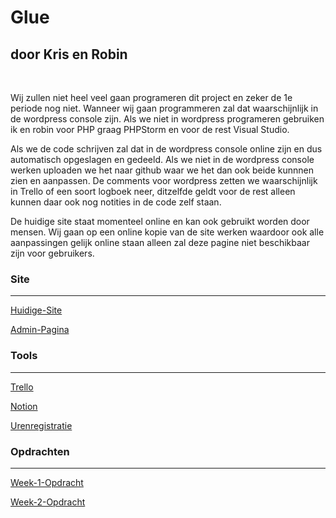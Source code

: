 
# Glue

## door Kris en Robin

<p>&nbsp;</p>  

Wij zullen niet heel veel gaan programeren dit project en zeker de 1e periode nog niet. Wanneer wij gaan programmeren zal dat waarschijnlijk in de wordpress console zijn. Als we niet in wordpress programeren gebruiken ik en robin voor PHP graag PHPStorm en voor de rest Visual Studio.

Als we de code schrijven zal dat in de wordpress console online zijn en dus automatisch opgeslagen en gedeeld. Als we niet in de wordpress console werken uploaden we het naar github waar we het dan ook beide kunnnen zien en aanpassen. De comments voor wordpress zetten we waarschijnlijk in Trello of een soort logboek neer, ditzelfde geldt voor de rest alleen kunnen daar ook nog notities in de code zelf staan.

De huidige site staat momenteel online en kan ook gebruikt worden door mensen. Wij gaan op een online kopie van de site werken waardoor ook alle aanpassingen gelijk online staan alleen zal deze pagine niet beschikbaar zijn voor gebruikers.

### Site

***
[Huidige-Site](https://glue.amsterdam/)

[Admin-Pagina](https://glue.amsterdam/wp-login.php)

### Tools

***
[Trello](https://trello.com/b/e0zlZO0k/glue)

[Notion](https://www.notion.so/General-bc4e74c1abbb47c9ac330da7b4e1d48c)

[Urenregistratie](https://mediacollegeamsterdam.sharepoint.com/:x:/t/SD-F3M7BO-Opdrachtgevers20212022-GLUE/EdS78DKEhapPiJMyq92D3hABVEOJu8vl5MxaFH7nzloHuw?e=FenQjc)

### Opdrachten

***
[Week-1-Opdracht](https://mediacollegeamsterdam.sharepoint.com/:w:/r/teams/SD-F3M7BO-Opdrachtgevers20212022-GLUE/Gedeelde%20documenten/GLUE/De-briefing%20en%20vaststelling%20project%20GLUE_Robin_schoenmaker_en_Kris_ockers.docx?d=w0c317d0de69349d197cbf9b9bdf3af36&csf=1&web=1&e=NaVa2A)

[Week-2-Opdracht](https://mediacollegeamsterdam.sharepoint.com/:w:/t/SD-F3M7BO-Opdrachtgevers20212022-GLUE/EUI-O9HhUeJIikzLaPvhQ10Be33a4NwGWx4hhtwQ69Joew?e=sueKm5)
